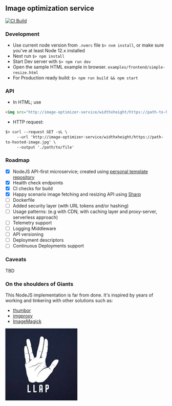 ## Image optimization service

[![CI Build](https://github.com/ahashem/image-optimizer/actions/workflows/build.yml/badge.svg)](https://github.com/ahashem/image-optimizer/actions/workflows/build.yml)

### Development
 - Use current node version from `.nvmrc` file `$> nvm install`, or make sure you've at least Node 12.x installed
 - Next run `$> npm install`
 - Start Dev server with `$> npm run dev`
 - Open the sample HTML example in browser. `examples/frontend/simple-resize.html`  
 - For Production ready build: `$> npm run build && npm start`

### API
- In HTML; use
```html
<img src="http://image-optimizer-service/widthxheight/https://path-to-hosted-image.jpg" >
```
- HTTP request:
```shell
$> curl --request GET -sL \
     --url 'http://image-optimizer-service/widthxheight/https://path-to-hosted-image.jpg' \
     --output './path/to/file'
```


### Roadmap
 - [x] NodeJS API-first microservice; created using [personal template repository](https://github.com/ahashem/express-boilerplate-service)
 - [x] Health check endpoints
 - [x] CI checks for build
 - [x] Happy scenario image fetching and resizing API using [Sharp](https://www.npmjs.com/package/sharp) 
 - [ ] Dockerfile
 - [ ] Added security layer (with URL tokens and/or hashing)
 - [ ] Usage patterns: (e.g with CDN, with caching layer and proxy-server, serverless approach)
 - [ ] Telemetry support
 - [ ] Logging Middleware
 - [ ] API versioning
 - [ ] Deployment descriptors
 - [ ] Continuous Deployments support

### Caveats
 TBD


### On the shoulders of Giants
This NodeJS implementation is far from done. It's inspired by years of working and tinkering with other solutions such as:
 - [thumbor](https://github.com/thumbor/thumbor)
 - [imgproxy](https://github.com/imgproxy/imgproxy)
 - [ImageMagick](https://github.com/ImageMagick/ImageMagick)

![Long live and prosper](.github/llap.png)
